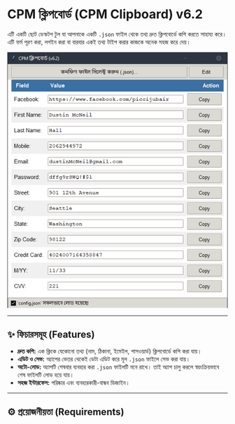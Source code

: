 # CPM ক্লিপবোর্ড (CPM Clipboard) v6.2

এটি একটি ছোট ডেস্কটপ টুল যা আপনাকে একটি `.json` ফাইল থেকে তথ্য দ্রুত ক্লিপবোর্ডে কপি করতে সাহায্য করে। এটি ফর্ম পূরণ করা, লগইন করা বা বারবার একই তথ্য টাইপ করার কাজকে অনেক সহজ করে দেয়।



![অ্যাপের স্ক্রিনশট](screenshot.png)

---

## ✨ ফিচারসমূহ (Features)

* **দ্রুত কপি:** এক ক্লিকে যেকোনো তথ্য (নাম, ঠিকানা, ইমেইল, পাসওয়ার্ড) ক্লিপবোর্ডে কপি করা যায়।
* **এডিট ও সেভ:** অ্যাপের ভেতর থেকেই ডেটা এডিট করে মূল `.json` ফাইলে সেভ করা যায়।
* **অটো-লোড:** অ্যাপটি শেষবার ব্যবহার করা `.json` ফাইলটি মনে রাখে। তাই অ্যাপ চালু করলে স্বয়ংক্রিয়ভাবে শেষ ফাইলটি লোড হয়ে যায়।
* **সহজ ইন্টারফেস:** পরিষ্কার এবং ব্যবহারকারী-বান্ধব ডিজাইন।

---

## ⚙️ প্রয়োজনীয়তা (Requirements)

